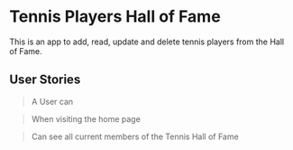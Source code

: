 # Tennis Players Hall of Fame


This is an app to add, read, update and delete tennis players from the Hall of Fame. 

## User Stories

>A User can

>When visiting the home page

>Can see all current members of the Tennis Hall of Fame
